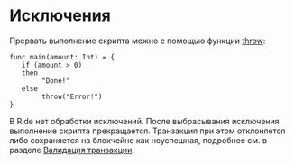 # Исключения

Прервать выполнение скрипта можно с помощью функции [throw](/en/ride/functions/built-in-functions/exception-functions):

```ride
func main(amount: Int) = {
   if (amount > 0)
   then
        "Done!"
   else
        throw("Error!")
}
```

В Ride нет обработки исключений. После выбрасывания исключения выполнение скрипта прекращается. Транзакция при этом отклоняется либо сохраняется на блокчейне как неуспешная, подробнее см. в разделе [Валидация транзакции](/ru/blockchain/transaction/transaction-validation).

